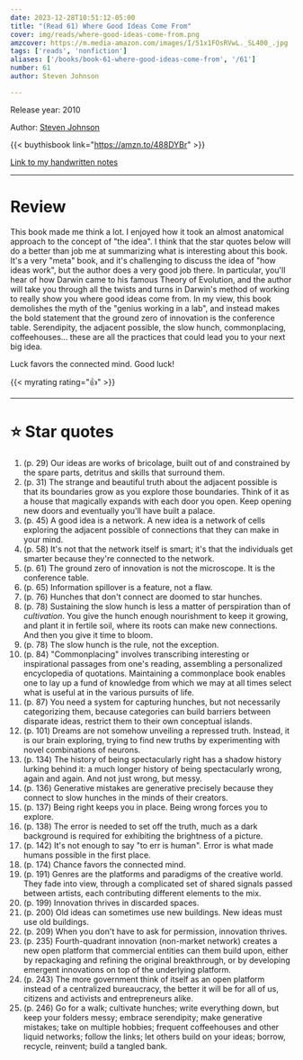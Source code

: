 ```yaml
---
date: 2023-12-28T10:51:12-05:00
title: "(Read 61) Where Good Ideas Come From"
cover: img/reads/where-good-ideas-come-from.png
amzcover: https://m.media-amazon.com/images/I/51x1FOsRVwL._SL400_.jpg
tags: ['reads', 'nonfiction']
aliases: ['/books/book-61-where-good-ideas-come-from', '/61']
number: 61
author: Steven Johnson

---
```


Release year: 2010

Author: [Steven Johnson](https://stevenberlinjohnson.com/)

{{< buythisbook link="https://amzn.to/488DYBr" >}}

[Link to my handwritten notes](https://drive.google.com/file/d/1ssjTAqKpTqy5ZiQRjmovxo3z4U_gii2R/view?usp=sharing)

---

# Review

This book made me think a lot. I enjoyed how it took an almost
anatomical approach to the concept of "the idea". I think that the star
quotes below will do a better than job me at summarizing what is
interesting about this book. It's a very "meta" book, and it's
challenging to discuss the idea of "how ideas work", but the author does
a very good job there. In particular, you'll hear of how Darwin came to his famous
Theory of Evolution, and the author will take you through all the twists
and turns in Darwin's method of working to really show you where good
ideas come from. In my view, this book demolishes the myth of the "genius
working in a lab", and instead makes the bold statement that the ground
zero of innovation is the conference table. Serendipity, the adjacent possible, the slow hunch,
commonplacing, coffeehouses... these are all the practices that could lead you to your
next big idea.

Luck favors the connected mind. Good luck!

{{< myrating rating="👍" >}}

---

# :star: Star quotes

1. (p. 29) Our ideas are works of bricolage, built out of and
   constrained by the spare parts, detritus and skills that surround
   them.
1. (p. 31) The strange and beautiful truth about the adjacent possible
   is that its boundaries grow as you explore those boundaries. Think of
   it as a house that magically expands with each door you open. Keep
   opening new doors and eventually you'll have built a palace.
1. (p. 45) A good idea is a network. A new idea is a network of cells
   exploring the adjacent possible of connections that they can make in
   your mind.
1. (p. 58) It's not that the network itself is smart; it's that the
   individuals get smarter because they're connected to the network.
1. (p. 61) The ground zero of innovation is not the microscope. It is
   the conference table.
1. (p. 65) Information spillover is a feature, not a flaw.
1. (p. 76) Hunches that don't connect are doomed to star hunches.
1. (p. 78) Sustaining the slow hunch is less a matter of perspiration
   than of *cultivation*. You give the hunch enough nourishment to keep
   it growing, and plant it in fertile soil, where its roots can make
   new connections. And then you give it time to bloom.
1. (p. 78) The slow hunch is the rule, not the exception.
1. (p. 84) "Commonplacing" involves transcribing interesting or
   inspirational passages from one's reading, assembling a personalized
   encyclopedia of quotations. Maintaining a commonplace book enables
   one to lay up a fund of knowledge from which we may at all times
   select what is useful at in the various pursuits of life.
1. (p. 87) You need a system for capturing hunches, but not necessarily
   categorizing them, because categories can build barriers between
   disparate ideas, restrict them to their own conceptual islands.
1. (p. 101) Dreams are not somehow unveiling a repressed truth. Instead,
   it is our brain exploring, trying to find new truths by experimenting
   with novel combinations of neurons.
1. (p. 134) The history of being spectacularly right has a shadow
   history lurking behind it: a much longer history of being
   spectacularly wrong, again and again. And not just wrong, but messy.
1. (p. 136) Generative mistakes are generative precisely because they
   connect to slow hunches in the minds of their creators.
1. (p. 137) Being right keeps you in place. Being wrong forces you to
   explore.
1. (p. 138) The error is needed to set off the truth, much as a dark
   background is required for exhibiting the brightness of a picture.
1. (p. 142) It's not enough to say "to err is human". Error is what made
   humans possible in the first place.
1. (p. 174) Chance favors the connected mind.
1. (p. 191) Genres are the platforms and paradigms of the creative
   world. They fade into view, through a complicated set of shared
   signals passed between artists, each contributing different elements
   to the mix.
1. (p. 199) Innovation thrives in discarded spaces.
1. (p. 200) Old ideas can sometimes use new buildings. New ideas must
   use old buildings.
1. (p. 209) When you don't have to ask for permission, innovation
   thrives.
1. (p. 235) Fourth-quadrant innovation (non-market network) creates a
   new open platform that commercial entities can them build upon,
   either by repackaging and refining the original breakthrough, or by
   developing emergent innovations on top of the underlying platform.
1. (p. 243) The more government think of itself as an open platform
   instead of a centralized bureaucracy, the better it will be for all
   of us, citizens and activists and entrepreneurs alike.
1. (p. 246) Go for a walk; cultivate hunches; write everything down, but
   keep your folders messy; embrace serendipity; make generative
   mistakes; take on multiple hobbies; frequent coffeehouses and other
   liquid networks; follow the links; let others build on your ideas;
   borrow, recycle, reinvent; build a tangled bank.
